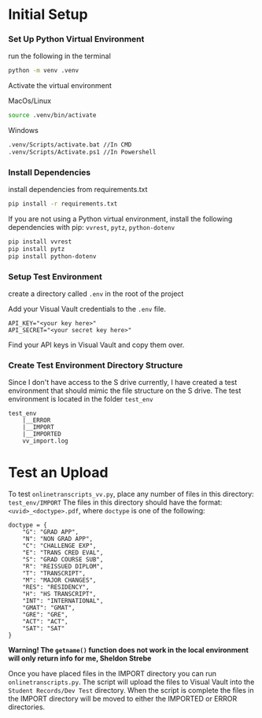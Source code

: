 # Initial Setup

### Set Up Python Virtual Environment

run the following in the terminal
```sh
python -m venv .venv
```

Activate the virtual environment

MacOs/Linux
```sh
source .venv/bin/activate
```

Windows
```bash
.venv/Scripts/activate.bat //In CMD
.venv/Scripts/Activate.ps1 //In Powershell
```

### Install Dependencies
install dependencies from requirements.txt
```sh
pip install -r requirements.txt
```

If you are not using a Python virtual environment, install the following dependencies with pip: `vvrest`, `pytz`, `python-dotenv`
```sh
pip install vvrest
pip install pytz
pip install python-dotenv
```
### Setup Test Environment

create a directory called `.env` in the root of the project

Add your Visual Vault credentials to the `.env` file. 
```
API_KEY="<your key here>"
API_SECRET="<your secret key here>"
```
Find your API keys in Visual Vault and copy them over.

### Create Test Environment Directory Structure

Since I don't have access to the S drive currently, I have created a test environment that should mimic the file structure on the S drive.
The test environment is located in the folder `test_env`
```
test_env
    |__ERROR
    |__IMPORT
    |__IMPORTED
    vv_import.log
```
# Test an Upload
To test `onlinetranscripts_vv.py`, place any number of files in this directory: `test_env/IMPORT`
The files in this directory should have the format: `<uvid>_<doctype>.pdf`, where `doctype` is one of the following:
```
doctype = {
	"G": "GRAD APP",
	"N": "NON GRAD APP",
	"C": "CHALLENGE EXP",
	"E": "TRANS CRED EVAL",
	"S": "GRAD COURSE SUB",
	"R": "REISSUED DIPLOM",
	"T": "TRANSCRIPT",
	"M": "MAJOR CHANGES",
	"RES": "RESIDENCY",
	"H": "HS TRANSCRIPT",
	"INT": "INTERNATIONAL",
	"GMAT": "GMAT",
	"GRE": "GRE",
	"ACT": "ACT",
	"SAT": "SAT"
}
```
**Warning! The `getname()` function does not work in the local environment will only return info for me, Sheldon Strebe**

Once you have placed files in the IMPORT directory you can run `onlinetranscripts.py`. The script will upload the files to Visual Vault into the `Student Records/Dev Test` directory.
When the script is complete the files in the IMPORT directory will be moved to either the IMPORTED or ERROR directories. 

